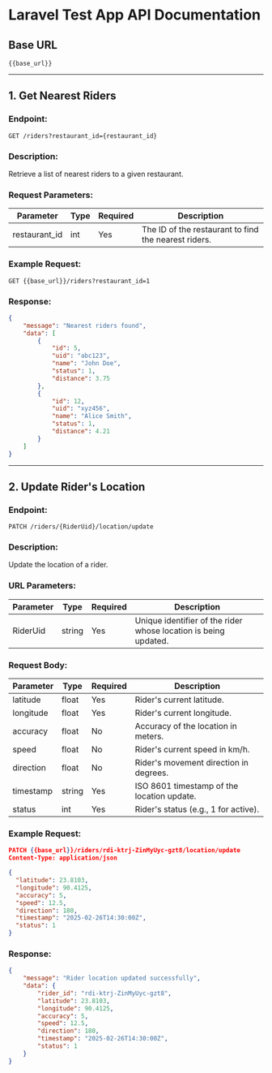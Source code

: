 # Laravel Test App API Documentation

## Base URL
```
{{base_url}}
```

---

## 1. Get Nearest Riders
### Endpoint:
```
GET /riders?restaurant_id={restaurant_id}
```

### Description:
Retrieve a list of nearest riders to a given restaurant.

### Request Parameters:
| Parameter     | Type   | Required | Description |
|--------------|--------|----------|-------------|
| restaurant_id | int    | Yes      | The ID of the restaurant to find the nearest riders. |

### Example Request:
```
GET {{base_url}}/riders?restaurant_id=1
```

### Response:
```json
{
    "message": "Nearest riders found",
    "data": [
        {
            "id": 5,
            "uid": "abc123",
            "name": "John Doe",
            "status": 1,
            "distance": 3.75
        },
        {
            "id": 12,
            "uid": "xyz456",
            "name": "Alice Smith",
            "status": 1,
            "distance": 4.21
        }
    ]
}
```

---

## 2. Update Rider's Location
### Endpoint:
```
PATCH /riders/{RiderUid}/location/update
```

### Description:
Update the location of a rider.

### URL Parameters:
| Parameter  | Type   | Required | Description |
|------------|--------|----------|-------------|
| RiderUid   | string | Yes      | Unique identifier of the rider whose location is being updated. |

### Request Body:
| Parameter  | Type   | Required | Description |
|------------|--------|----------|-------------|
| latitude   | float  | Yes      | Rider's current latitude. |
| longitude  | float  | Yes      | Rider's current longitude. |
| accuracy   | float  | No       | Accuracy of the location in meters. |
| speed      | float  | No       | Rider's current speed in km/h. |
| direction  | float  | No       | Rider's movement direction in degrees. |
| timestamp  | string | Yes      | ISO 8601 timestamp of the location update. |
| status     | int    | Yes      | Rider's status (e.g., 1 for active). |

### Example Request:
```json
PATCH {{base_url}}/riders/rdi-ktrj-ZinMyUyc-gzt8/location/update
Content-Type: application/json

{
  "latitude": 23.8103,
  "longitude": 90.4125,
  "accuracy": 5,
  "speed": 12.5,
  "direction": 180,
  "timestamp": "2025-02-26T14:30:00Z",
  "status": 1
}
```

### Response:
```json
{
    "message": "Rider location updated successfully",
    "data": {
        "rider_id": "rdi-ktrj-ZinMyUyc-gzt8",
        "latitude": 23.8103,
        "longitude": 90.4125,
        "accuracy": 5,
        "speed": 12.5,
        "direction": 180,
        "timestamp": "2025-02-26T14:30:00Z",
        "status": 1
    }
}
```

